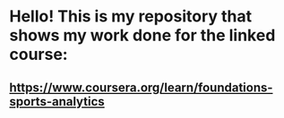 # Hello! This is my repository that shows my work done for the linked course: 
## https://www.coursera.org/learn/foundations-sports-analytics